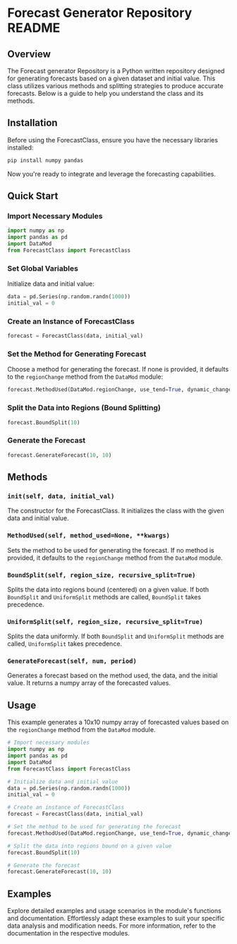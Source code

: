 # Forecast Generator Repository README

## Overview

The Forecast generator Repository is a Python written repository designed for generating forecasts based on a given dataset and initial value. 
This class utilizes various methods and splitting strategies to produce accurate forecasts. Below is a guide to help you understand the class and its methods.

## Installation

Before using the ForecastClass, ensure you have the necessary libraries installed:

```bash
pip install numpy pandas
```

Now you're ready to integrate and leverage the forecasting capabilities.

## Quick Start

### Import Necessary Modules

```python
import numpy as np
import pandas as pd
import DataMod
from ForecastClass import ForecastClass
```

### Set Global Variables

Initialize data and initial value:

```python
data = pd.Series(np.random.randn(1000))
initial_val = 0
```

### Create an Instance of ForecastClass

```python
forecast = ForecastClass(data, initial_val)
```

### Set the Method for Generating Forecast

Choose a method for generating the forecast. If none is provided, it defaults to the `regionChange` method from the `DataMod` module:

```python
forecast.MethodUsed(DataMod.regionChange, use_tend=True, dynamic_change=True)
```

### Split the Data into Regions (Bound Splitting)

```python
forecast.BoundSplit(10)
```

### Generate the Forecast

```python
forecast.GenerateForecast(10, 10)
```

## Methods

### `init(self, data, initial_val)`

The constructor for the ForecastClass. It initializes the class with the given data and initial value.

### `MethodUsed(self, method_used=None, **kwargs)`

Sets the method to be used for generating the forecast. If no method is provided, it defaults to the `regionChange` method from the `DataMod` module.

### `BoundSplit(self, region_size, recursive_split=True)`

Splits the data into regions bound (centered) on a given value. If both `BoundSplit` and `UniformSplit` methods are called, `BoundSplit` takes precedence.

### `UniformSplit(self, region_size, recursive_split=True)`

Splits the data uniformly. If both `BoundSplit` and `UniformSplit` methods are called, `UniformSplit` takes precedence.

### `GenerateForecast(self, num, period)`

Generates a forecast based on the method used, the data, and the initial value. It returns a numpy array of the forecasted values.

## Usage

This example generates a 10x10 numpy array of forecasted values based on the `regionChange` method from the `DataMod` module.

```python
# Import necessary modules
import numpy as np
import pandas as pd
import DataMod
from ForecastClass import ForecastClass

# Initialize data and initial value
data = pd.Series(np.random.randn(1000))
initial_val = 0

# Create an instance of ForecastClass
forecast = ForecastClass(data, initial_val)

# Set the method to be used for generating the forecast
forecast.MethodUsed(DataMod.regionChange, use_tend=True, dynamic_change=True)

# Split the data into regions bound on a given value
forecast.BoundSplit(10)

# Generate the forecast
forecast.GenerateForecast(10, 10)
```

## Examples

Explore detailed examples and usage scenarios in the module's functions and documentation. Effortlessly adapt these examples to suit your specific data analysis and modification needs. For more information, refer to the documentation in the respective modules.

